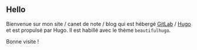## Hello

Bienvenue sur mon site / canet de note / blog qui est hébergé [GitLab](https://about.gitlab.com/features/pages/)
/ [Hugo](https://gohugo.io) et est propulsé par Hugo.
Il est habillé avec le thème `beautifulhugo`.

Bonne visite !
